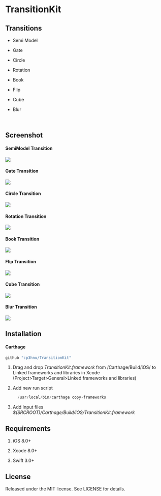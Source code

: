 # TransitionKit

## Transitions

* Semi Model

* Gate

* Circle

* Rotation

* Book

* Flip

* Cube

* Blur

  ​

## Screenshot

#### SemiModel Transition

![](Gif/SemiModel.gif)



#### Gate Transition

![](Gif/Gate.gif)



#### Circle Transition

![](Gif/Circle.gif)



#### Rotation Transition

![](Gif/Rotation.gif)



#### Book Transition

![](Gif/Book.gif)



#### Flip Transition

![](Gif/Flip.gif)



#### Cube Transition

![](Gif/Cube.gif)



#### Blur Transition

![](Gif/Blur.gif)

## Installation

#### Carthage

```swift
github "cp3hnu/TransitionKit"
```

1. Drag and drop *TransitionKit.framework* from /Carthage/Build/iOS/ to Linked frameworks and libraries in Xcode (Project>Target>General>Linked frameworks and libraries)

2. Add new run script

   ```swift
     /usr/local/bin/carthage copy-frameworks
   ```

3. Add Input files *$(SRCROOT)/Carthage/Build/iOS/TransitionKit.framework*



## Requirements
1. iOS 8.0+

2. Xcode 8.0+

3. Swift 3.0+

## License

Released under the MIT license. See LICENSE for details.

